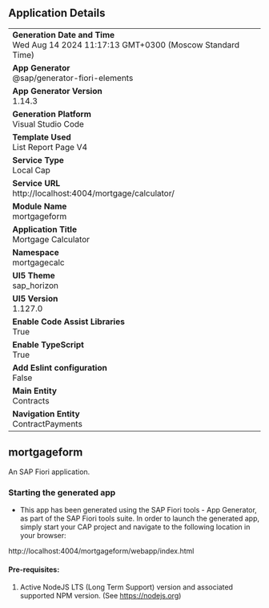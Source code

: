 ## Application Details
|               |
| ------------- |
|**Generation Date and Time**<br>Wed Aug 14 2024 11:17:13 GMT+0300 (Moscow Standard Time)|
|**App Generator**<br>@sap/generator-fiori-elements|
|**App Generator Version**<br>1.14.3|
|**Generation Platform**<br>Visual Studio Code|
|**Template Used**<br>List Report Page V4|
|**Service Type**<br>Local Cap|
|**Service URL**<br>http://localhost:4004/mortgage/calculator/|
|**Module Name**<br>mortgageform|
|**Application Title**<br>Mortgage Calculator|
|**Namespace**<br>mortgagecalc|
|**UI5 Theme**<br>sap_horizon|
|**UI5 Version**<br>1.127.0|
|**Enable Code Assist Libraries**<br>True|
|**Enable TypeScript**<br>True|
|**Add Eslint configuration**<br>False|
|**Main Entity**<br>Contracts|
|**Navigation Entity**<br>ContractPayments|

## mortgageform

An SAP Fiori application.

### Starting the generated app

-   This app has been generated using the SAP Fiori tools - App Generator, as part of the SAP Fiori tools suite.  In order to launch the generated app, simply start your CAP project and navigate to the following location in your browser:

http://localhost:4004/mortgageform/webapp/index.html

#### Pre-requisites:

1. Active NodeJS LTS (Long Term Support) version and associated supported NPM version.  (See https://nodejs.org)


